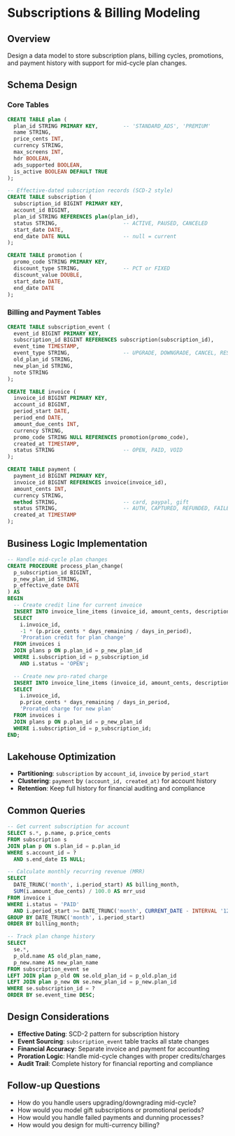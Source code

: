 # Subscriptions & Billing Modeling

## Overview
Design a data model to store subscription plans, billing cycles, promotions, and payment history with support for mid-cycle plan changes.

## Schema Design

### Core Tables

```sql
CREATE TABLE plan (
  plan_id STRING PRIMARY KEY,        -- 'STANDARD_ADS', 'PREMIUM'
  name STRING,
  price_cents INT,
  currency STRING,
  max_screens INT,
  hdr BOOLEAN,
  ads_supported BOOLEAN,
  is_active BOOLEAN DEFAULT TRUE
);

-- Effective-dated subscription records (SCD-2 style)
CREATE TABLE subscription (
  subscription_id BIGINT PRIMARY KEY,
  account_id BIGINT,
  plan_id STRING REFERENCES plan(plan_id),
  status STRING,                     -- ACTIVE, PAUSED, CANCELED
  start_date DATE,
  end_date DATE NULL                 -- null = current
);

CREATE TABLE promotion (
  promo_code STRING PRIMARY KEY,
  discount_type STRING,              -- PCT or FIXED
  discount_value DOUBLE,
  start_date DATE,
  end_date DATE
);
```

### Billing and Payment Tables

```sql
CREATE TABLE subscription_event (
  event_id BIGINT PRIMARY KEY,
  subscription_id BIGINT REFERENCES subscription(subscription_id),
  event_time TIMESTAMP,
  event_type STRING,                 -- UPGRADE, DOWNGRADE, CANCEL, RESUME, RENEW
  old_plan_id STRING,
  new_plan_id STRING,
  note STRING
);

CREATE TABLE invoice (
  invoice_id BIGINT PRIMARY KEY,
  account_id BIGINT,
  period_start DATE,
  period_end DATE,
  amount_due_cents INT,
  currency STRING,
  promo_code STRING NULL REFERENCES promotion(promo_code),
  created_at TIMESTAMP,
  status STRING                      -- OPEN, PAID, VOID
);

CREATE TABLE payment (
  payment_id BIGINT PRIMARY KEY,
  invoice_id BIGINT REFERENCES invoice(invoice_id),
  amount_cents INT,
  currency STRING,
  method STRING,                     -- card, paypal, gift
  status STRING,                     -- AUTH, CAPTURED, REFUNDED, FAILED
  created_at TIMESTAMP
);
```

## Business Logic Implementation

```sql
-- Handle mid-cycle plan changes
CREATE PROCEDURE process_plan_change(
  p_subscription_id BIGINT,
  p_new_plan_id STRING,
  p_effective_date DATE
) AS
BEGIN
  -- Create credit line for current invoice
  INSERT INTO invoice_line_items (invoice_id, amount_cents, description)
  SELECT
    i.invoice_id,
    -1 * (p.price_cents * days_remaining / days_in_period),
    'Proration credit for plan change'
  FROM invoices i
  JOIN plans p ON p.plan_id = p_new_plan_id
  WHERE i.subscription_id = p_subscription_id
    AND i.status = 'OPEN';

  -- Create new pro-rated charge
  INSERT INTO invoice_line_items (invoice_id, amount_cents, description)
  SELECT
    i.invoice_id,
    p.price_cents * days_remaining / days_in_period,
    'Prorated charge for new plan'
  FROM invoices i
  JOIN plans p ON p.plan_id = p_new_plan_id
  WHERE i.subscription_id = p_subscription_id;
END;
```

## Lakehouse Optimization

- **Partitioning**: `subscription` by `account_id`, `invoice` by `period_start`
- **Clustering**: `payment` by `(account_id, created_at)` for account history
- **Retention**: Keep full history for financial auditing and compliance

## Common Queries

```sql
-- Get current subscription for account
SELECT s.*, p.name, p.price_cents
FROM subscription s
JOIN plan p ON s.plan_id = p.plan_id
WHERE s.account_id = ?
  AND s.end_date IS NULL;

-- Calculate monthly recurring revenue (MRR)
SELECT
  DATE_TRUNC('month', i.period_start) AS billing_month,
  SUM(i.amount_due_cents) / 100.0 AS mrr_usd
FROM invoice i
WHERE i.status = 'PAID'
  AND i.period_start >= DATE_TRUNC('month', CURRENT_DATE - INTERVAL '12' MONTH)
GROUP BY DATE_TRUNC('month', i.period_start)
ORDER BY billing_month;

-- Track plan change history
SELECT
  se.*,
  p_old.name AS old_plan_name,
  p_new.name AS new_plan_name
FROM subscription_event se
LEFT JOIN plan p_old ON se.old_plan_id = p_old.plan_id
LEFT JOIN plan p_new ON se.new_plan_id = p_new.plan_id
WHERE se.subscription_id = ?
ORDER BY se.event_time DESC;
```

## Design Considerations

- **Effective Dating**: SCD-2 pattern for subscription history
- **Event Sourcing**: `subscription_event` table tracks all state changes
- **Financial Accuracy**: Separate invoice and payment for accounting
- **Proration Logic**: Handle mid-cycle changes with proper credits/charges
- **Audit Trail**: Complete history for financial reporting and compliance

## Follow-up Questions

- How do you handle users upgrading/downgrading mid-cycle?
- How would you model gift subscriptions or promotional periods?
- How would you handle failed payments and dunning processes?
- How would you design for multi-currency billing?